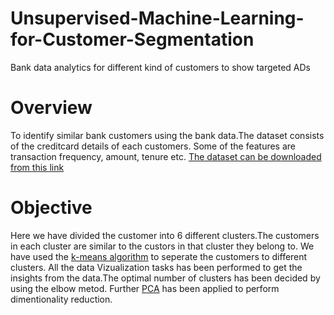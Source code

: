 # Unsupervised-Machine-Learning-for-Customer-Segmentation
Bank data analytics for different kind of customers to show targeted ADs

# Overview
To identify similar bank customers using the bank data.The dataset consists of the creditcard details of each customers.
Some of the features are transaction frequency, amount, tenure etc.
[The dataset can be downloaded from this link ](https://www.kaggle.com/arjunbhasin2013/ccdata)

# Objective
Here we have divided the customer into 6 different clusters.The customers in each cluster are similar to the custors in that cluster they belong to.
We have used the [k-means algorithm](https://scikit-learn.org/stable/modules/generated/sklearn.cluster.KMeans.html) to seperate the customers to different clusters.
All the data Vizualization tasks has been performed to get the insights from the data.The optimal number of clusters has been decided by using the elbow metod.
Further [PCA](https://scikit-learn.org/stable/modules/generated/sklearn.decomposition.PCA.html) has been applied to perform dimentionality reduction.
